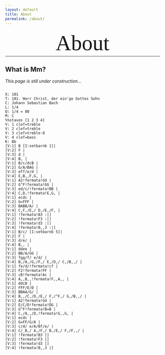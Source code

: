 ```yaml
---
layout: default
title: About
permalink: /about/
---
```


<h1 style="font-size: 70px; line-height: 85px; font-family: Cinzel; font-weight: normal; text-align: center; margin: 0;">About</h1>
<hr style="margin: auto">

## What is Mm?

_This page is still under construction..._

<div class="music-card" style="width: 80%;">
	<div id="sheet-bach">
		<code>
<!-- -->X: 101
<!-- -->T: 101. Herr Christ, der ein'ge Gottes Sohn
<!-- -->C: Johann Sebastian Bach
<!-- -->L: 1/4
<!-- -->Q: 1/4 = 80
<!-- -->M: C
<!-- -->%%staves [1 2 3 4]
<!-- -->V: 1 clef=treble
<!-- -->V: 2 clef=treble
<!-- -->V: 3 clef=treble-8
<!-- -->V: 4 clef=bass
<!-- -->K: Bb
<!-- -->[V:1] B [I:setbarnb 1]|
<!-- -->[V:2] F |
<!-- -->[V:3] d |
<!-- -->[V:4] B, |
<!-- -->[V:1] B/c/dcB |
<!-- -->[V:2] G/A/BAG |
<!-- -->[V:3] eff/e/d |
<!-- -->[V:4] E,B,,F,G, |
<!-- -->[V:1] A2!fermata!Gd |
<!-- -->[V:2] G^F!fermata!GG |
<!-- -->[V:3] ed/c/!fermata!BB |
<!-- -->[V:4] C,D,!fermata!E,G, |
<!-- -->[V:1] ecdc |
<!-- -->[V:2] G=FFF |
<!-- -->[V:3] BABB/A/ |
<!-- -->[V:4] C,F,/E,/ D,/E,/F, |
<!-- -->[V:1] !fermata!B3 :|]  
<!-- -->[V:2] !fermata!F3 :|]  
<!-- -->[V:3] !fermata!d3 :|]  
<!-- -->[V:4] !fermata!B,,3 :|]  
<!-- -->[V:1] B/c/ [I:setbarnb 5]|
<!-- -->[V:2] F |
<!-- -->[V:3] d/e/ |
<!-- -->[V:4] B,, |
<!-- -->[V:1] ddee |
<!-- -->[V:2] BB/A/GG |
<!-- -->[V:3] fgg/f/ e/d/ |
<!-- -->[V:4] B,/A,/G,/F,/ E,/D,/ C,/B,,/ |
<!-- -->[V:1] fe/d/!fermata!cf |
<!-- -->[V:2] F2!fermata!FF |
<!-- -->[V:3] cB!fermata!Ac |
<!-- -->[V:4] A,,B,,!fermata!F,,A,, |
<!-- -->[V:1] ddcB |
<!-- -->[V:2] FFF/E/D |
<!-- -->[V:3] BBAA/G/ |
<!-- -->[V:4] B,,/C,/D,/E,/ F,/^F,/ G,/B,,/ |
<!-- -->[V:1] A2!fermata!Gd |
<!-- -->[V:2] E/C/D!fermata!DG |
<!-- -->[V:3] G^F!fermata!B=B |
<!-- -->[V:4] C,/A,,/D,!fermata!G,,G, |
<!-- -->[V:1] ecdc |
<!-- -->[V:2] G=FF/G/A |
<!-- -->[V:3] c/d/ e/A/Bf/e/ |
<!-- -->[V:4] C/_B,/ A,/F,/ B,/E,/ F,/F,,/ |
<!-- -->[V:1] !fermata!B3 |]  
<!-- -->[V:2] !fermata!F3 |]  
<!-- -->[V:3] !fermata!d3 |]  
<!-- -->[V:4] !fermata!B,,3 |]
     	</code>
	</div>
	<div id="audio-bach"></div>
</div>
